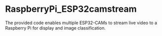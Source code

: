 # RaspberryPi_ESP32camstream
The provided code enables multiple ESP32-CAMs to stream live video to a Raspberry Pi for display and image classification.
